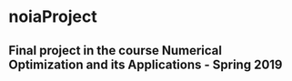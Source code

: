 # noiaProject
## Final project in the course Numerical Optimization and its Applications - Spring 2019

